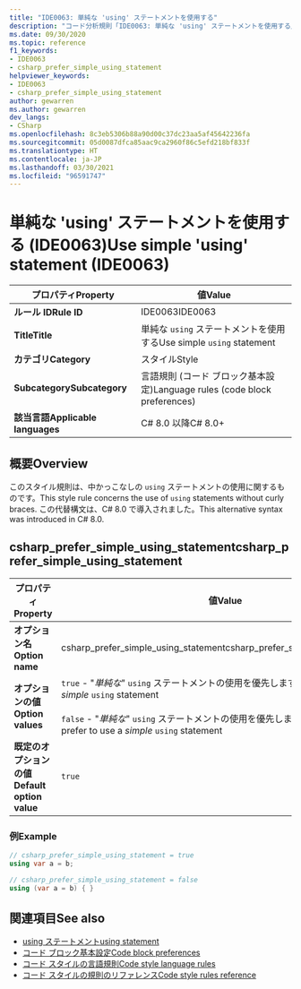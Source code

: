 ```yaml
---
title: "IDE0063: 単純な 'using' ステートメントを使用する"
description: "コード分析規則「IDE0063: 単純な 'using' ステートメントを使用する」について"
ms.date: 09/30/2020
ms.topic: reference
f1_keywords:
- IDE0063
- csharp_prefer_simple_using_statement
helpviewer_keywords:
- IDE0063
- csharp_prefer_simple_using_statement
author: gewarren
ms.author: gewarren
dev_langs:
- CSharp
ms.openlocfilehash: 8c3eb5306b88a90d00c37dc23aa5af45642236fa
ms.sourcegitcommit: 05d0087dfca85aac9ca2960f86c5efd218bf833f
ms.translationtype: HT
ms.contentlocale: ja-JP
ms.lasthandoff: 03/30/2021
ms.locfileid: "96591747"
---
```

# <a name="use-simple-using-statement-ide0063"></a><span data-ttu-id="507bc-103">単純な 'using' ステートメントを使用する (IDE0063)</span><span class="sxs-lookup"><span data-stu-id="507bc-103">Use simple 'using' statement (IDE0063)</span></span>

|<span data-ttu-id="507bc-104">プロパティ</span><span class="sxs-lookup"><span data-stu-id="507bc-104">Property</span></span>|<span data-ttu-id="507bc-105">値</span><span class="sxs-lookup"><span data-stu-id="507bc-105">Value</span></span>|
|-|-|
| <span data-ttu-id="507bc-106">**ルール ID**</span><span class="sxs-lookup"><span data-stu-id="507bc-106">**Rule ID**</span></span> | <span data-ttu-id="507bc-107">IDE0063</span><span class="sxs-lookup"><span data-stu-id="507bc-107">IDE0063</span></span> |
| <span data-ttu-id="507bc-108">**Title**</span><span class="sxs-lookup"><span data-stu-id="507bc-108">**Title**</span></span> | <span data-ttu-id="507bc-109">単純な `using` ステートメントを使用する</span><span class="sxs-lookup"><span data-stu-id="507bc-109">Use simple `using` statement</span></span> |
| <span data-ttu-id="507bc-110">**カテゴリ**</span><span class="sxs-lookup"><span data-stu-id="507bc-110">**Category**</span></span> | <span data-ttu-id="507bc-111">スタイル</span><span class="sxs-lookup"><span data-stu-id="507bc-111">Style</span></span> |
| <span data-ttu-id="507bc-112">**Subcategory**</span><span class="sxs-lookup"><span data-stu-id="507bc-112">**Subcategory**</span></span> | <span data-ttu-id="507bc-113">言語規則 (コード ブロック基本設定)</span><span class="sxs-lookup"><span data-stu-id="507bc-113">Language rules (code block preferences)</span></span> |
| <span data-ttu-id="507bc-114">**該当言語**</span><span class="sxs-lookup"><span data-stu-id="507bc-114">**Applicable languages**</span></span> | <span data-ttu-id="507bc-115">C# 8.0 以降</span><span class="sxs-lookup"><span data-stu-id="507bc-115">C# 8.0+</span></span> |

## <a name="overview"></a><span data-ttu-id="507bc-116">概要</span><span class="sxs-lookup"><span data-stu-id="507bc-116">Overview</span></span>

<span data-ttu-id="507bc-117">このスタイル規則は、中かっこなしの `using` ステートメントの使用に関するものです。</span><span class="sxs-lookup"><span data-stu-id="507bc-117">This style rule concerns the use of `using` statements without curly braces.</span></span> <span data-ttu-id="507bc-118">この代替構文は、C# 8.0 で導入されました。</span><span class="sxs-lookup"><span data-stu-id="507bc-118">This alternative syntax was introduced in C# 8.0.</span></span>

## <a name="csharp_prefer_simple_using_statement"></a><span data-ttu-id="507bc-119">csharp_prefer_simple_using_statement</span><span class="sxs-lookup"><span data-stu-id="507bc-119">csharp_prefer_simple_using_statement</span></span>

|<span data-ttu-id="507bc-120">プロパティ</span><span class="sxs-lookup"><span data-stu-id="507bc-120">Property</span></span>|<span data-ttu-id="507bc-121">値</span><span class="sxs-lookup"><span data-stu-id="507bc-121">Value</span></span>|
|-|-|
| <span data-ttu-id="507bc-122">**オプション名**</span><span class="sxs-lookup"><span data-stu-id="507bc-122">**Option name**</span></span> | <span data-ttu-id="507bc-123">csharp_prefer_simple_using_statement</span><span class="sxs-lookup"><span data-stu-id="507bc-123">csharp_prefer_simple_using_statement</span></span>
| <span data-ttu-id="507bc-124">**オプションの値**</span><span class="sxs-lookup"><span data-stu-id="507bc-124">**Option values**</span></span> | <span data-ttu-id="507bc-125">`true` - "*単純な*" `using` ステートメントの使用を優先します</span><span class="sxs-lookup"><span data-stu-id="507bc-125">`true` - Prefer to use a *simple* `using` statement</span></span><br /><br /><span data-ttu-id="507bc-126">`false` - "*単純な*" `using` ステートメントの使用を優先しません</span><span class="sxs-lookup"><span data-stu-id="507bc-126">`false` - Don't prefer to use a *simple* `using` statement</span></span> |
| <span data-ttu-id="507bc-127">**既定のオプションの値**</span><span class="sxs-lookup"><span data-stu-id="507bc-127">**Default option value**</span></span> | `true` |

### <a name="example"></a><span data-ttu-id="507bc-128">例</span><span class="sxs-lookup"><span data-stu-id="507bc-128">Example</span></span>

```csharp
// csharp_prefer_simple_using_statement = true
using var a = b;

// csharp_prefer_simple_using_statement = false
using (var a = b) { }
```

## <a name="see-also"></a><span data-ttu-id="507bc-129">関連項目</span><span class="sxs-lookup"><span data-stu-id="507bc-129">See also</span></span>

- [<span data-ttu-id="507bc-130">using ステートメント</span><span class="sxs-lookup"><span data-stu-id="507bc-130">using statement</span></span>](../../../csharp/language-reference/keywords/using-statement.md)
- [<span data-ttu-id="507bc-131">コード ブロック基本設定</span><span class="sxs-lookup"><span data-stu-id="507bc-131">Code block preferences</span></span>](code-block-preferences.md)
- [<span data-ttu-id="507bc-132">コード スタイルの言語規則</span><span class="sxs-lookup"><span data-stu-id="507bc-132">Code style language rules</span></span>](language-rules.md)
- [<span data-ttu-id="507bc-133">コード スタイルの規則のリファレンス</span><span class="sxs-lookup"><span data-stu-id="507bc-133">Code style rules reference</span></span>](index.md)
